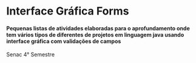 # Interface Gráfica Forms

<h4>Pequenas listas de atividades elaboradas para o aprofundamento onde tem vários tipos de 
diferentes de projetos em linguagem java usando interface gráfica com validações de campos</h4>
<p>Senac 4° Semestre</p>
